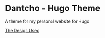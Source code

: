 # Dantcho - Hugo Theme
A theme for my personal website for Hugo

[The Design Used](https://github.com/DantchoLV9/dantcho-personal-website-design-v2)
